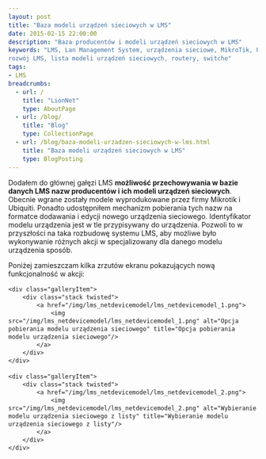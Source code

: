 ```yaml
---
layout: post
title: "Baza modeli urządzeń sieciowych w LMS"
date: 2015-02-15 22:00:00
description: "Baza producentów i modeli urządzeń sieciowych w LMS"
keywords: "LMS, Lan Management System, urządzenia sieciowe, MikroTik, Ubiquiti, 
rozwój LMS, lista modeli urządzeń sieciowych, routery, switche"
tags:
- LMS
breadcrumbs:
  - url: /
    title: "LionNet"
    type: AboutPage
  - url: /blog/
    title: "Blog"
    type: CollectionPage
  - url: /blog/baza-modeli-urzadzen-sieciowych-w-lms.html
    title: "Baza modeli urządzeń sieciowych w LMS"
    type: BlogPosting
---
```


Dodałem do głównej gałęzi LMS **możliwość przechowywania w bazie danych LMS nazw 
producentów i ich modeli urządzeń sieciowych**. Obecnie wgrane zostały modele 
wyprodukowane przez firmy Mikrotik i Ubiquiti. Ponadto udostępniłem mechanizm 
pobierania tych nazw na formatce dodawania i edycji nowego urządzenia sieciowego.
Identyfikator modelu urządzenia jest w tle przypisywany do urządzenia. Pozwoli
to w przyszłości na taka rozbudowę systemu LMS, aby możliwe było wykonywanie różnych
akcji w specjalizowany dla danego modelu urządzenia sposób.

Poniżej zamieszczam kilka zrzutów ekranu pokazujących nową funkcjonalność w akcji:

<div class="gallery">

    <div class="galleryItem">
        <div class="stack twisted">
            <a href="/img/lms_netdevicemodel/lms_netdevicemodel_1.png">
                <img src="/img/lms_netdevicemodel/lms_netdevicemodel_1.png" alt="Opcja pobierania modelu urządzenia sieciowego" title="Opcja pobierania modelu urządzenia sieciowego"/>
            </a>
        </div>
    </div>

    <div class="galleryItem">
        <div class="stack twisted">
            <a href="/img/lms_netdevicemodel/lms_netdevicemodel_2.png">
                <img src="/img/lms_netdevicemodel/lms_netdevicemodel_2.png" alt="Wybieranie modelu urządzenia sieciowego z listy" title="Wybieranie modelu urządzenia sieciowego z listy"/>
            </a>
        </div>
    </div>

</div>
